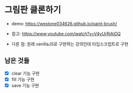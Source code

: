# 그림판 클론하기

- demo: https://westone034626.github.io/paint-brush/

- 참고: https://www.youtube.com/watch?v=V4yUrRjAiDQ

- 다른 점: 원래 vanillaJS로 구현하는 강의인데 타입스크립트로 구현

## 남은 것들

- [x] clear 기능 구현
- [x] fill 기능 구현
- [x] save 기능 구현

